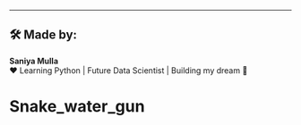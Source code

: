 ---

## 🛠️ Made by:
**Saniya Mulla**  
❤️ Learning Python | Future Data Scientist | Building my dream 💫
# Snake_water_gun
